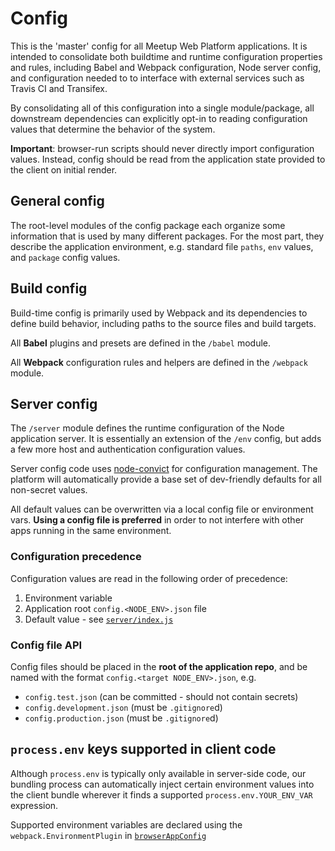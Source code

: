 # Config

This is the 'master' config for all Meetup Web Platform applications. It is
intended to consolidate both buildtime and runtime configuration properties and
rules, including Babel and Webpack configuration, Node server config, and
configuration needed to to interface with external services such as Travis CI
and Transifex.

By consolidating all of this configuration into a single module/package, all
downstream dependencies can explicitly opt-in to reading configuration values
that determine the behavior of the system.

**Important**: browser-run scripts should never directly import configuration 
values. Instead, config should be read from the application state provided to 
the client on initial render.

## General config

The root-level modules of the config package each organize some information that
is used by many different packages. For the most part, they describe the
application environment, e.g. standard file `paths`, `env` values, and `package`
config values.

## Build config

Build-time config is primarily used by Webpack and its dependencies to define
build behavior, including paths to the source files and build targets.

All **Babel** plugins and presets are defined in the `/babel` module.

All **Webpack** configuration rules and helpers are defined in the `/webpack`
module.

## Server config

The `/server` module defines the runtime configuration of the Node application
server. It is essentially an extension of the `/env` config, but adds a few more
host and authentication configuration values.

Server config code uses [node-convict](https://github.com/mozilla/node-convict)
for configuration management. The platform will automatically provide a base set
of dev-friendly defaults for all non-secret values.

All default values can be overwritten via a local config file or environment
vars. **Using a config file is preferred** in order to not interfere with other
apps running in the same environment.

### Configuration precedence

Configuration values are read in the following order of precedence:

1. Environment variable
2. Application root `config.<NODE_ENV>.json` file
3. Default value - see [`server/index.js`](server/index.js)

### Config file API

Config files should be placed in the **root of the application repo**, and be named
with the format `config.<target NODE_ENV>.json`, e.g.

- `config.test.json` (can be committed - should not contain secrets)
- `config.development.json` (must be `.gitignore`d)
- `config.production.json` (must be `.gitignore`d)

## `process.env` keys supported in client code

Although `process.env` is typically only available in server-side code, our
bundling process can automatically inject certain environment values into the
client bundle wherever it finds a supported `process.env.YOUR_ENV_VAR`
expression.

Supported environment variables are declared using the
`webpack.EnvironmentPlugin` in [`browserAppConfig`](webpack/browserAppConfig.js)